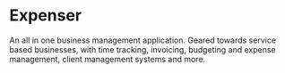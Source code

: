 # Expenser
An all in one business management application. Geared towards service based businesses, with time tracking, invoicing, budgeting and expense management, client management systems and more.
